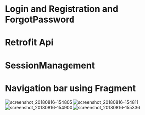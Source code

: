# Login and Registration and ForgotPassword 
# Retrofit Api
# SessionManagement
# Navigation bar using Fragment 
![screenshot_20180816-154805](https://user-images.githubusercontent.com/42333878/44203358-43c00e00-a16c-11e8-9d6a-7c63d72288f7.png)
![screenshot_20180816-154811](https://user-images.githubusercontent.com/42333878/44203356-43277780-a16c-11e8-9eaf-1e04030109cb.png)
![screenshot_20180816-154900](https://user-images.githubusercontent.com/42333878/44203357-43277780-a16c-11e8-84ae-f1730633e49c.png)
![screenshot_20180816-155336](https://user-images.githubusercontent.com/42333878/44203482-b4ffc100-a16c-11e8-92a6-fe7535ffbbfb.png)

